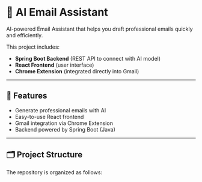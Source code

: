 # 📧 AI Email Assistant

AI-powered Email Assistant that helps you draft professional emails quickly and efficiently.  

This project includes:
- **Spring Boot Backend** (REST API to connect with AI model)
- **React Frontend** (user interface)
- **Chrome Extension** (integrated directly into Gmail)

---

## 🚀 Features
- Generate professional emails with AI
- Easy-to-use React frontend
- Gmail integration via Chrome Extension
- Backend powered by Spring Boot (Java)

---

## 🗂 Project Structure
The repository is organized as follows:
